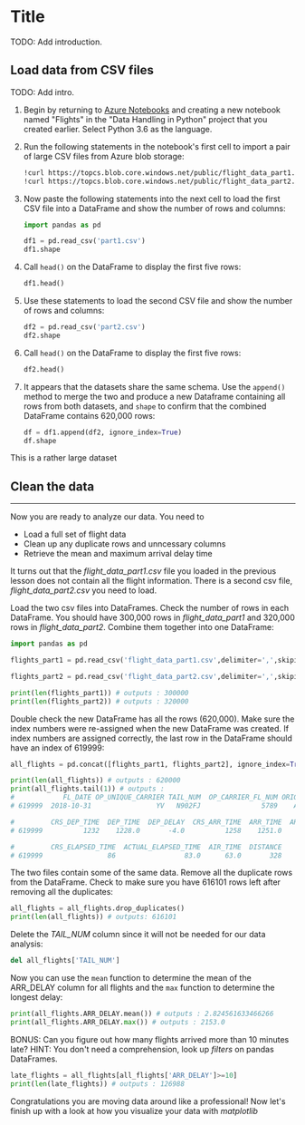 # Title

TODO: Add introduction.

## Load data from CSV files

TODO: Add intro.

1. Begin by returning to [Azure Notebooks](https://notebooks.azure.com) and creating a new notebook named "Flights" in the "Data Handling in Python" project that you created earlier. Select Python 3.6 as the language.

1. Run the following statements in the notebook's first cell to import a pair of large CSV files from Azure blob storage:

	```bash
	!curl https://topcs.blob.core.windows.net/public/flight_data_part1.csv -o part1.csv
	!curl https://topcs.blob.core.windows.net/public/flight_data_part2.csv -o part2.csv
	```

1. Now paste the following statements into the next cell to load the first CSV file into a DataFrame and show the number of rows and columns:

	```python
	import pandas as pd

	df1 = pd.read_csv('part1.csv')
	df1.shape
	```

1. Call `head()` on the DataFrame to display the first five rows:

	```python
	df1.head()
	```

1. Use these statements to load the second CSV file and show the number of rows and columns:

	```python
	df2 = pd.read_csv('part2.csv')
	df2.shape
	```

1. Call `head()` on the DataFrame to display the first five rows:

	```python
	df2.head()
	```

1. It appears that the datasets share the same schema. Use the `append()` method to merge the two and produce a new Dataframe containing all rows from both datasets, and `shape` to confirm that the combined DataFrame contains 620,000 rows:
  
	```python
	df = df1.append(df2, ignore_index=True)
	df.shape
	```

This is a rather large dataset


## Clean the data









---

Now you are ready to analyze our data. You need to 
- Load a full set of flight data
- Clean up any duplicate rows and unncessary columns 
- Retrieve the mean and maximum arrival delay time 

It turns out that the *flight_data_part1.csv* file you loaded in the previous lesson does not contain all the flight information. There is a second csv file, *flight_data_part2.csv* you need to load. 

Load the two csv files into DataFrames. Check the number of rows in each DataFrame. You should have 300,000 rows in *flight_data_part1* and 320,000 rows in *flight_data_part2*. Combine them together into one DataFrame: 

```python
import pandas as pd

flights_part1 = pd.read_csv('flight_data_part1.csv',delimiter=',',skipinitialspace=True)

flights_part2 = pd.read_csv('flight_data_part2.csv',delimiter=',',skipinitialspace=True)

print(len(flights_part1)) # outputs : 300000
print(len(flights_part2)) # outputs : 320000
```
Double check the new DataFrame has all the rows (620,000). Make sure the index numbers were re-assigned when the new DataFrame was created. If index numbers are assigned correctly, the last row in the DataFrame should have an index of 619999:

```python
all_flights = pd.concat([flights_part1, flights_part2], ignore_index=True)

print(len(all_flights)) # outputs : 620000
print(all_flights.tail(1)) # outputs : 
#            FL_DATE OP_UNIQUE_CARRIER TAIL_NUM  OP_CARRIER_FL_NUM ORIGIN DEST  \
# 619999  2018-10-31                YV   N902FJ               5789    ABQ  PHX   

#         CRS_DEP_TIME  DEP_TIME  DEP_DELAY  CRS_ARR_TIME  ARR_TIME  ARR_DELAY  \
# 619999          1232    1228.0       -4.0          1258    1251.0       -7.0   

#         CRS_ELAPSED_TIME  ACTUAL_ELAPSED_TIME  AIR_TIME  DISTANCE  
# 619999                86                 83.0      63.0       328  
```

The two files contain some of the same data. Remove all the duplicate rows from the DataFrame. Check to make sure you have 616101 rows left after removing all the duplicates:

```python
all_flights = all_flights.drop_duplicates()
print(len(all_flights)) # outputs: 616101
```

Delete the *TAIL_NUM* column since it will not be needed for our data analysis:

```python
del all_flights['TAIL_NUM']
```

Now you can use the `mean` function to determine the mean of the ARR_DELAY column for all flights and the `max` function to determine the longest delay: 
```python
print(all_flights.ARR_DELAY.mean()) # outputs : 2.824561633466266
print(all_flights.ARR_DELAY.max()) # outputs : 2153.0
```

BONUS: Can you figure out how many flights arrived more than 10 minutes late? HINT: You don't need a comprehension, look up *filters* on pandas DataFrames.

```python
late_flights = all_flights[all_flights['ARR_DELAY']>=10]
print(len(late_flights)) # outputs : 126988
```
Congratulations you are moving data around like a professional! Now let's finish up with a look at how you visualize your data with *matplotlib*